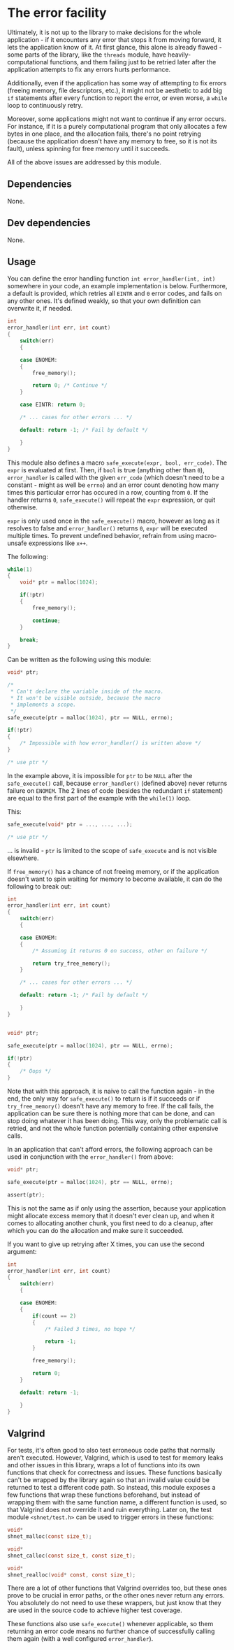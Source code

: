 # The error facility

Ultimately, it is not up to the library to make decisions for the whole
application - if it encounters any error that stops it from moving forward,
it lets the application know of it. At first glance, this alone is already
flawed - some parts of the library, like the `threads` module, have
heavily-computational functions, and them failing just to be retried later
after the application attempts to fix any errors hurts performance.

Additionally, even if the application has some way of attempting to fix errors
(freeing memory, file descriptors, etc.), it might not be aesthetic to add big
`if` statements after every function to report the error, or even worse,
a `while` loop to continuously retry.

Moreover, some applications might not want to continue if any error occurs. For
instance, if it is a purely computational program that only allocates a few
bytes in one place, and the allocation fails, there's no point retrying (because
the application doesn't have any memory to free, so it is not its fault), unless
spinning for free memory until it succeeds.

All of the above issues are addressed by this module.

## Dependencies

None.

## Dev dependencies

None.

## Usage

You can define the error handling function `int error_handler(int, int)`
somewhere in your code, an example implementation is below. Furthermore,
a default is provided, which retries all `EINTR` and `0` error codes, and
fails on any other ones. It's defined weakly, so that your own definition
can overwrite it, if needed.

```c
int
error_handler(int err, int count)
{
	switch(err)
	{

	case ENOMEM:
	{
		free_memory();

		return 0; /* Continue */
	}

	case EINTR: return 0;

	/* ... cases for other errors ... */

	default: return -1; /* Fail by default */

	}
}
```

This module also defines a macro `safe_execute(expr, bool, err_code)`. The
`expr` is evaluated at first. Then, if `bool` is true (anything other than `0`),
`error_handler` is called with the given `err_code` (which doesn't need to be a
constant - might as well be `errno`) and an error count denoting how many times
this particular error has occured in a row, counting from `0`. If the handler
returns `0`, `safe_execute()` will repeat the `expr` expression, or quit
otherwise.

`expr` is only used once in the `safe_execute()` macro, however as long as it
resolves to false and `error_handler()` returns `0`, `expr` will be executed
multiple times. To prevent undefined behavior, refrain from using macro-unsafe
expressions like `x++`.

The following:

```c
while(1)
{
	void* ptr = malloc(1024);

	if(!ptr)
	{
		free_memory();

		continue;
	}

	break;
}
```

Can be written as the following using this module:

```c
void* ptr;

/*
 * Can't declare the variable inside of the macro.
 * It won't be visible outside, because the macro
 * implements a scope.
 */
safe_execute(ptr = malloc(1024), ptr == NULL, errno);

if(!ptr)
{
	/* Impossible with how error_handler() is written above */
}

/* use ptr */
```

In the example above, it is impossible for `ptr` to be `NULL` after the
`safe_execute()` call, because `error_handler()` (defined above) never returns
failure on `ENOMEM`. The 2 lines of code (besides the redundant `if` statement)
are equal to the first part of the example with the `while(1)` loop.

This:

```c
safe_execute(void* ptr = ..., ..., ...);

/* use ptr */
```

... is invalid - `ptr` is limited to the scope of
`safe_execute` and is not visible elsewhere.

If `free_memory()` has a chance of not freeing memory, or if
the application doesn't want to spin waiting for memory to
become available, it can do the following to break out:

```c
int
error_handler(int err, int count)
{
	switch(err)
	{

	case ENOMEM:
	{
		/* Assuming it returns 0 on success, other on failure */

		return try_free_memory();
	}

	/* ... cases for other errors ... */

	default: return -1; /* Fail by default */

	}
}


void* ptr;

safe_execute(ptr = malloc(1024), ptr == NULL, errno);

if(!ptr)
{
	/* Oops */
}
```

Note that with this approach, it is naive to call the function again - in the
end, the only way for `safe_execute()` to return is if it succeeds or if
`try_free_memory()` doesn't have any memory to free. If the call fails, the
application can be sure there is nothing more that can be done, and can stop
doing whatever it has been doing. This way, only the problematic call is
retried, and not the whole function potentially containing other expensive
calls.

In an application that can't afford errors, the following approach
can be used in conjunction with the `error_handler()` from above:

```c
void* ptr;

safe_execute(ptr = malloc(1024), ptr == NULL, errno);

assert(ptr);
```

This is not the same as if only using the assertion, because your application
might allocate excess memory that it doesn't ever clean up, and when it comes
to allocating another chunk, you first need to do a cleanup, after which you
can do the allocation and make sure it succeeded.

If you want to give up retrying after X times, you can use the second argument:

```c
int
error_handler(int err, int count)
{
	switch(err)
	{

	case ENOMEM:
	{
		if(count == 2)
		{
			/* Failed 3 times, no hope */

			return -1;
		}

		free_memory();

		return 0;
	}

	default: return -1;

	}
}
```

## Valgrind

For tests, it's often good to also test erroneous code paths that normally
aren't executed. However, Valgrind, which is used to test for memory leaks and
other issues in this library, wraps a lot of functions into its own functions
that check for correctness and issues. These functions basically can't be
wrapped by the library again so that an invalid value could be returned to test
a different code path. So instead, this module exposes a few functions that wrap
these functions beforehand, but instead of wrapping them with the same function
name, a different function is used, so that Valgrind does not override it and
ruin everything. Later on, the test module `<shnet/test.h>` can be used to
trigger errors in these functions:

```c
void*
shnet_malloc(const size_t);

void*
shnet_calloc(const size_t, const size_t);

void*
shnet_realloc(void* const, const size_t);
```

There are a lot of other functions that Valgrind overrides too, but these ones
prove to be crucial in error paths, or the other ones never return any errors.
You absolutely do not need to use these wrappers, but just know that they are
used in the source code to achieve higher test coverage.

These functions also use `safe_execute()` whenever applicable, so them returning
an error code means no further chance of successfully calling them again (with a
well configured `error_handler`).
